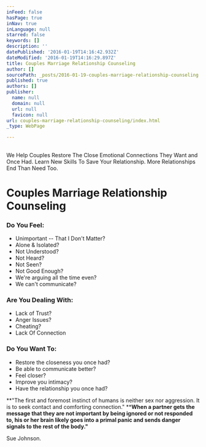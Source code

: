 ```yaml
---
inFeed: false
hasPage: true
inNav: true
inLanguage: null
starred: false
keywords: []
description: ''
datePublished: '2016-01-19T14:16:42.932Z'
dateModified: '2016-01-19T14:16:29.897Z'
title: Couples Marriage Relationship Counseling
author: []
sourcePath: _posts/2016-01-19-couples-marriage-relationship-counseling.md
published: true
authors: []
publisher:
  name: null
  domain: null
  url: null
  favicon: null
url: couples-marriage-relationship-counseling/index.html
_type: WebPage

---
```

## 

We Help Couples Restore The Close Emotional Connections They Want and Once Had. Learn New Skills To Save Your Relationship. More Relationships End Than Need Too.

# Couples Marriage Relationship Counseling

### **Do You Feel:**

* Unimportant -- That I Don't Matter?
* Alone & Isolated?
* Not Understood?
* Not Heard?
* Not Seen?
* Not Good Enough?
* We're arguing all the time even?
* We can't communicate?

### **Are You Dealing With:**

* Lack of Trust?
* Anger Issues?
* Cheating?
* Lack Of Connection

### **Do You Want To:**

* Restore the closeness you once had?
* Be able to communicate better?
* Feel closer?
* Improve you intimacy?
* Have the relationship you once had?

**"The first and foremost instinct of humans is neither sex nor aggression. It is to seek contact and comforting connection." ****When a partner gets the message that they are not important by being ignored or not responded to, his or her brain likely goes into a primal panic and sends danger signals to the rest of the body."**

Sue Johnson.